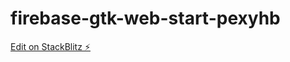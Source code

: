 # firebase-gtk-web-start-pexyhb

[Edit on StackBlitz ⚡️](https://stackblitz.com/edit/firebase-gtk-web-start-pexyhb)